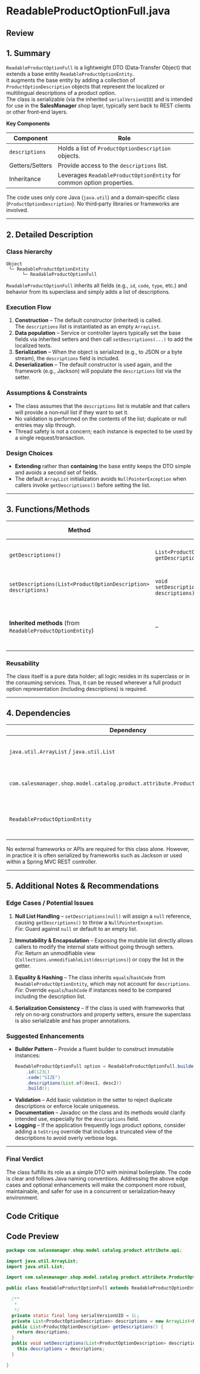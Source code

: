 # ReadableProductOptionFull.java

## Review

## 1. Summary
`ReadableProductOptionFull` is a lightweight DTO (Data‑Transfer Object) that extends a base entity `ReadableProductOptionEntity`.  
It augments the base entity by adding a collection of `ProductOptionDescription` objects that represent the localized or multilingual descriptions of a product option.  
The class is serializable (via the inherited `serialVersionUID`) and is intended for use in the **SalesManager** shop layer, typically sent back to REST clients or other front‑end layers.

**Key Components**

| Component | Role |
|-----------|------|
| `descriptions` | Holds a list of `ProductOptionDescription` objects. |
| Getters/Setters | Provide access to the `descriptions` list. |
| Inheritance | Leverages `ReadableProductOptionEntity` for common option properties. |

The code uses only core Java (`java.util`) and a domain‑specific class (`ProductOptionDescription`). No third‑party libraries or frameworks are involved.

---

## 2. Detailed Description
### Class hierarchy
```text
Object
 └─ ReadableProductOptionEntity
      └─ ReadableProductOptionFull
```
`ReadableProductOptionFull` inherits all fields (e.g., `id`, `code`, `type`, etc.) and behavior from its superclass and simply adds a list of descriptions.

### Execution Flow
1. **Construction** – The default constructor (inherited) is called.  
   The `descriptions` list is instantiated as an empty `ArrayList`.
2. **Data population** – Service or controller layers typically set the base fields via inherited setters and then call `setDescriptions(...)` to add the localized texts.
3. **Serialization** – When the object is serialized (e.g., to JSON or a byte stream), the `descriptions` field is included.
4. **Deserialization** – The default constructor is used again, and the framework (e.g., Jackson) will populate the `descriptions` list via the setter.

### Assumptions & Constraints
- The class assumes that the `descriptions` list is mutable and that callers will provide a non‑null list if they want to set it.
- No validation is performed on the contents of the list; duplicate or null entries may slip through.
- Thread safety is not a concern; each instance is expected to be used by a single request/transaction.

### Design Choices
- **Extending** rather than **containing** the base entity keeps the DTO simple and avoids a second set of fields.
- The default `ArrayList` initialization avoids `NullPointerException` when callers invoke `getDescriptions()` before setting the list.

---

## 3. Functions/Methods

| Method | Signature | Purpose | Inputs | Outputs | Side Effects |
|--------|-----------|---------|--------|---------|--------------|
| `getDescriptions()` | `List<ProductOptionDescription> getDescriptions()` | Retrieve the current list of descriptions. | None | The internal `descriptions` list. | None |
| `setDescriptions(List<ProductOptionDescription> descriptions)` | `void setDescriptions(List<ProductOptionDescription> descriptions)` | Replace the internal list with a new one. | `descriptions` – a list to copy or assign. | None | Overwrites the internal reference. |
| **Inherited methods** (from `ReadableProductOptionEntity`) | – | Provide access to common option fields (`id`, `code`, `type`, etc.). | – | – | – |

### Reusability
The class itself is a pure data holder; all logic resides in its superclass or in the consuming services. Thus, it can be reused wherever a full product option representation (including descriptions) is required.

---

## 4. Dependencies

| Dependency | Type | Notes |
|------------|------|-------|
| `java.util.ArrayList` / `java.util.List` | Standard Java | Provides the mutable collection. |
| `com.salesmanager.shop.model.catalog.product.attribute.ProductOptionDescription` | Domain class | Holds the localized description fields. |
| `ReadableProductOptionEntity` | Domain class | Base entity providing core option data. |

No external frameworks or APIs are required for this class alone. However, in practice it is often serialized by frameworks such as Jackson or used within a Spring MVC REST controller.

---

## 5. Additional Notes & Recommendations

### Edge Cases / Potential Issues
1. **Null List Handling** – `setDescriptions(null)` will assign a `null` reference, causing `getDescriptions()` to throw a `NullPointerException`.  
   *Fix*: Guard against `null` or default to an empty list.

2. **Immutability & Encapsulation** – Exposing the mutable list directly allows callers to modify the internal state without going through setters.  
   *Fix*: Return an unmodifiable view (`Collections.unmodifiableList(descriptions)`) or copy the list in the getter.

3. **Equality & Hashing** – The class inherits `equals`/`hashCode` from `ReadableProductOptionEntity`, which may not account for `descriptions`.  
   *Fix*: Override `equals`/`hashCode` if instances need to be compared including the description list.

4. **Serialization Consistency** – If the class is used with frameworks that rely on no‑arg constructors and property setters, ensure the superclass is also serializable and has proper annotations.

### Suggested Enhancements
- **Builder Pattern** – Provide a fluent builder to construct immutable instances:
  ```java
  ReadableProductOptionFull option = ReadableProductOptionFull.builder()
      .id(123L)
      .code("SIZE")
      .descriptions(List.of(desc1, desc2))
      .build();
  ```
- **Validation** – Add basic validation in the setter to reject duplicate descriptions or enforce locale uniqueness.
- **Documentation** – Javadoc on the class and its methods would clarify intended use, especially for the `descriptions` field.
- **Logging** – If the application frequently logs product options, consider adding a `toString` override that includes a truncated view of the descriptions to avoid overly verbose logs.

---

### Final Verdict
The class fulfills its role as a simple DTO with minimal boilerplate. The code is clear and follows Java naming conventions. Addressing the above edge cases and optional enhancements will make the component more robust, maintainable, and safer for use in a concurrent or serialization‑heavy environment.

## Code Critique



## Code Preview

```java
package com.salesmanager.shop.model.catalog.product.attribute.api;

import java.util.ArrayList;
import java.util.List;

import com.salesmanager.shop.model.catalog.product.attribute.ProductOptionDescription;

public class ReadableProductOptionFull extends ReadableProductOptionEntity {

  /**
   * 
   */
  private static final long serialVersionUID = 1L;
  private List<ProductOptionDescription> descriptions = new ArrayList<ProductOptionDescription>();
  public List<ProductOptionDescription> getDescriptions() {
    return descriptions;
  }
  public void setDescriptions(List<ProductOptionDescription> descriptions) {
    this.descriptions = descriptions;
  }

}



```

